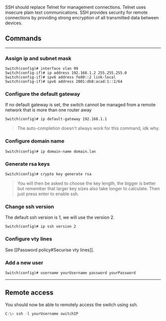 SSH should replace Telnet for management connections. Telnet uses insecure plain text communications. SSH provides security for remote connections by providing strong encryption of all transmitted data between devices.
## Commands
___
### Assign ip and subnet mask
```
Switch(config)# interface vlan 99
Switch(config-if)# ip address 192.168.1.2 255.255.255.0
Switch(config-if)# ipv6 address fe80::2 link-local
Switch(config-if)# ipv6 address 2001:db8:acad:1::2/64
```
### Configure the default gateway
If no default gateway is set, the switch cannot be managed from a remote network that is more than one router away
```
Switch(config)# ip default-gateway 192.168.1.1
```
> The auto-completion doesn't always work for this command, idk why.
### Configure domain name
```
Switch(config)# ip domain-name domain.lan
```
### Generate rsa keys
```
Switch(config)# crypto key generate rsa
```
> You will then be asked to choose the key length, the bigger is better but remember that larger key sizes also take longer to calculate.
> Then just press enter to enable ssh.
### Change ssh version
The default ssh version is 1, we will use the version 2.
```
Switch(config)# ip ssh version 2
```
### Configure vty lines
See [[Password policy#Securise vty lines]].
### Add a new user
```
Switch(config)# username yourUsername password yourPassword
```
___
## Remote access
You should now be able to remotely access the switch using ssh.
```powershell
C:\> ssh -l yourUsername switchIP
```